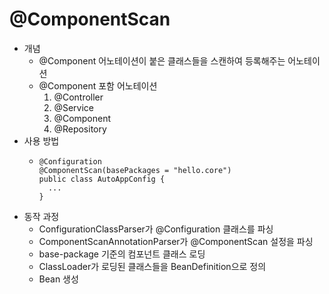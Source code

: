 # @ComponentScan
- 개념
  + @Component 어노테이션이 붙은 클래스들을 스캔하여 등록해주는 어노테이션
  + @Component 포함 어노테이션
     1. @Controller
     2. @Service
     3. @Component
     4. @Repository
- 사용 방법
  + ~~~
    @Configuration
    @ComponentScan(basePackages = "hello.core")
    public class AutoAppConfig {
      ...
    }
    ~~~
- 동작 과정
  + ConfigurationClassParser가 @Configuration 클래스를 파싱
  + ComponentScanAnnotationParser가 @ComponentScan 설정을 파싱
  + base-package 기준의 컴포넌트 클래스 로딩
  + ClassLoader가 로딩된 클래스들을 BeanDefinition으로 정의
  + Bean 생성